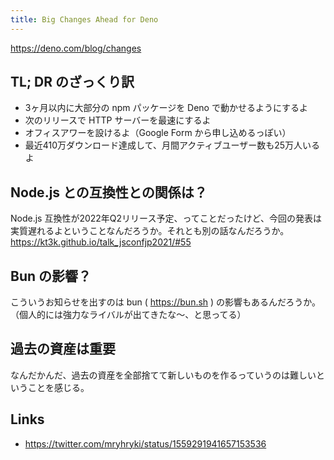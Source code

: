 ```yaml
---
title: Big Changes Ahead for Deno
---
```


https://deno.com/blog/changes

## TL; DR のざっくり訳

- 3ヶ月以内に大部分の npm パッケージを Deno で動かせるようにするよ
- 次のリリースで HTTP サーバーを最速にするよ
- オフィスアワーを設けるよ（Google Form から申し込めるっぽい）
- 最近410万ダウンロード達成して、月間アクティブユーザー数も25万人いるよ

## Node.js との互換性との関係は？

Node.js 互換性が2022年Q2リリース予定、ってことだったけど、今回の発表は実質遅れるよということなんだろうか。それとも別の話なんだろうか。
https://kt3k.github.io/talk_jsconfjp2021/#55

## Bun の影響？

こういうお知らせを出すのは bun ( https://bun.sh ) の影響もあるんだろうか。
（個人的には強力なライバルが出てきたな〜、と思ってる）

## 過去の資産は重要

なんだかんだ、過去の資産を全部捨てて新しいものを作るっていうのは難しいということを感じる。

## Links

- https://twitter.com/mryhryki/status/1559291941657153536


